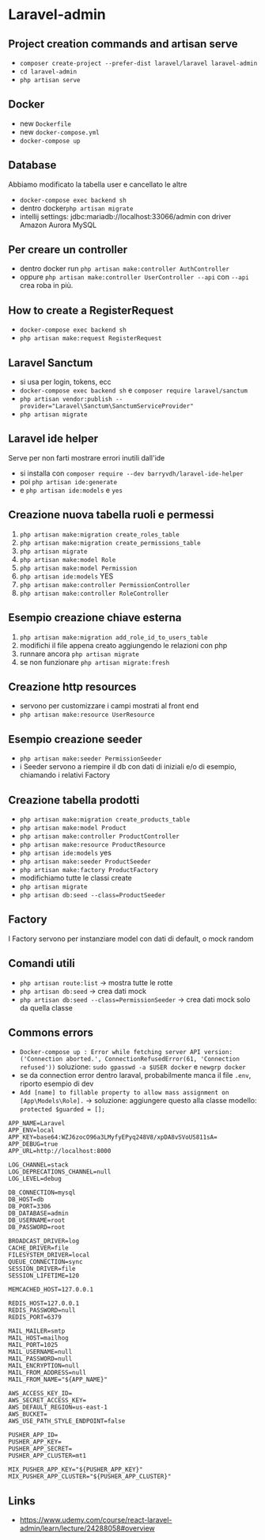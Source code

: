 # Laravel-admin

## Project creation commands and artisan serve

+ ```composer create-project --prefer-dist laravel/laravel laravel-admin```
+ ```cd laravel-admin```
+ ```php artisan serve```

## Docker

+ new ```Dockerfile```
+ new ```docker-compose.yml```
+ ```docker-compose up```

## Database

Abbiamo modificato la tabella user e cancellato le altre

+ ```docker-compose exec backend sh```
+ dentro docker```php artisan migrate```
+ intellij settings: jdbc:mariadb://localhost:33066/admin con driver Amazon Aurora MySQL

## Per creare un controller

+ dentro docker run ```php artisan make:controller AuthController```
+ oppure ```php artisan make:controller UserController --api``` con ```--api``` crea roba in più.

## How to create a RegisterRequest

+ ```docker-compose exec backend sh```
+ ```php artisan make:request RegisterRequest```

## Laravel Sanctum

+ si usa per login, tokens, ecc
+ ```docker-compose exec backend sh``` e ```composer require laravel/sanctum```
+ ```php artisan vendor:publish --provider="Laravel\Sanctum\SanctumServiceProvider"```
+ ```php artisan migrate```

## Laravel ide helper

Serve per non farti mostrare errori inutili dall'ide

+ si installa con ```composer require --dev barryvdh/laravel-ide-helper```
+ poi ```php artisan ide:generate```
+ e ```php artisan ide:models``` e ```yes```

## Creazione nuova tabella ruoli e permessi

1. ```php artisan make:migration create_roles_table```
2. ```php artisan make:migration create_permissions_table```
3. ```php artisan migrate```
4. ```php artisan make:model Role```
5. ```php artisan make:model Permission```
6. ```php artisan ide:models``` YES
7. ```php artisan make:controller PermissionController```
8. ```php artisan make:controller RoleController```

## Esempio creazione chiave esterna

1. ```php artisan make:migration add_role_id_to_users_table```
2. modifichi il file appena creato aggiungendo le relazioni con php
3. runnare ancora ```php artisan migrate```
4. se non funzionare ```php artisan migrate:fresh```

## Creazione http resources

+ servono per customizzare i campi mostrati al front end
+ ```php artisan make:resource UserResource```

## Esempio creazione seeder

+ ```php artisan make:seeder PermissionSeeder```
+ i Seeder servono a riempire il db con dati di iniziali e/o di esempio, chiamando i relativi Factory

## Creazione tabella prodotti

+ ```php artisan make:migration create_products_table```
+ ```php artisan make:model Product```
+ ```php artisan make:controller ProductController```
+ ```php artisan make:resource ProductResource```
+ ```php artisan ide:models``` yes
+ ```php artisan make:seeder ProductSeeder```
+ ```php artisan make:factory ProductFactory```
+ modifichiamo tutte le classi create
+ ```php artisan migrate```
+ ```php artisan db:seed --class=ProductSeeder```

## Factory

I Factory servono per instanziare model con dati di default, o mock random

## Comandi utili

+ ```php artisan route:list``` -> mostra tutte le rotte
+ ```php artisan db:seed``` -> crea dati mock
+ ```php artisan db:seed --class=PermissionSeeder``` -> crea dati mock solo da quella classe

## Commons errors

+ ```Docker-compose up : Error while fetching server API version: ('Connection aborted.', ConnectionRefusedError(61, 'Connection refused'))```
  soluzione: ```sudo gpasswd -a $USER docker``` e ```newgrp docker```
+ se da connection error dentro laraval, probabilmente manca il file ```.env```, riporto esempio di dev
+ ```Add [name] to fillable property to allow mass assignment on [App\Models\Role].``` -> soluzione: aggiungere questo alla classe modello: ```protected $guarded = [];```

```
APP_NAME=Laravel
APP_ENV=local
APP_KEY=base64:WZJ6zocO96a3LMyfyEPyq248V8/xpDA8vSVoUS811sA=
APP_DEBUG=true
APP_URL=http://localhost:8000

LOG_CHANNEL=stack
LOG_DEPRECATIONS_CHANNEL=null
LOG_LEVEL=debug

DB_CONNECTION=mysql
DB_HOST=db
DB_PORT=3306
DB_DATABASE=admin
DB_USERNAME=root
DB_PASSWORD=root

BROADCAST_DRIVER=log
CACHE_DRIVER=file
FILESYSTEM_DRIVER=local
QUEUE_CONNECTION=sync
SESSION_DRIVER=file
SESSION_LIFETIME=120

MEMCACHED_HOST=127.0.0.1

REDIS_HOST=127.0.0.1
REDIS_PASSWORD=null
REDIS_PORT=6379

MAIL_MAILER=smtp
MAIL_HOST=mailhog
MAIL_PORT=1025
MAIL_USERNAME=null
MAIL_PASSWORD=null
MAIL_ENCRYPTION=null
MAIL_FROM_ADDRESS=null
MAIL_FROM_NAME="${APP_NAME}"

AWS_ACCESS_KEY_ID=
AWS_SECRET_ACCESS_KEY=
AWS_DEFAULT_REGION=us-east-1
AWS_BUCKET=
AWS_USE_PATH_STYLE_ENDPOINT=false

PUSHER_APP_ID=
PUSHER_APP_KEY=
PUSHER_APP_SECRET=
PUSHER_APP_CLUSTER=mt1

MIX_PUSHER_APP_KEY="${PUSHER_APP_KEY}"
MIX_PUSHER_APP_CLUSTER="${PUSHER_APP_CLUSTER}"
```

## Links

+ https://www.udemy.com/course/react-laravel-admin/learn/lecture/24288058#overview
